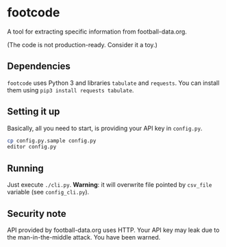 # footcode

A tool for extracting specific information from football-data.org.

(The code is not production-ready. Consider it a toy.)

## Dependencies

`footcode` uses Python 3 and libraries `tabulate` and `requests`. You can install them using `pip3 install requests tabulate`.

## Setting it up

Basically, all you need to start, is providing your API key in `config.py`.

```bash
cp config.py.sample config.py
editor config.py
```

## Running

Just execute `./cli.py`. **Warning**: it will overwrite file pointed by `csv_file` variable (see `config_cli.py`).

## Security note

API provided by football-data.org uses HTTP. Your API key may leak due to the man-in-the-middle attack. You have been warned.
